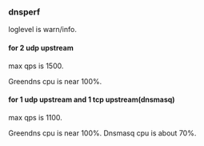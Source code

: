 ### dnsperf

loglevel is warn/info.

#### for 2 udp upstream

max qps is 1500.

Greendns cpu is near 100%.

#### for 1 udp upstream and 1 tcp upstream(dnsmasq)

max qps is 1100.

Greendns cpu is near 100%. Dnsmasq cpu is about 70%.
